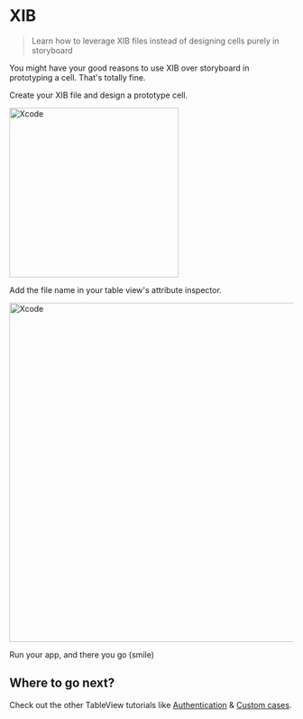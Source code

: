 # XIB

> Learn how to leverage XIB files instead of designing cells purely in storyboard

You might have your good reasons to use XIB over storyboard in prototyping a cell. That's totally fine.

Create your XIB file and design a prototype cell.

<img width="300" alt="Xcode" src="../menu/table-view/attachments/table-view-xib.png">

Add the file name in your table view's attribute inspector.

<img width="600" alt="Xcode" src="../menu/table-view/attachments/table-view-xib-xcode.png">

Run your app, and there you go (smile)

## Where to go next?
Check out the other TableView tutorials like [Authentication](../table-view/authentication) & [Custom cases](../table-view/custom-cases).